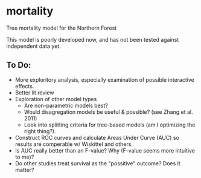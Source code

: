 # mortality
Tree mortality model for the Northern Forest

This model is poorly developed now, and has not been tested against independent data yet.

## To Do:

* More exploritory analysis, especially examination of possible interactive effects.
* Better lit review
* Exploration of other model types
  * Are non-parametric models best?
  * Would disagregation models be useful & possible? (see Zhang et al. 2011)
  * Look into splitting criteria for tree-based models (am I optimizing the right thing?).
* Construct ROC curves and calculate Areas Under Curve (AUC) so results are comperable w/ Wiskittel and others.
* Is AUC really better than an F-value? Why (F-value seems more intuitive to me)?
* Do other studies treat survival as the "possitive" outcome? Does it matter?
